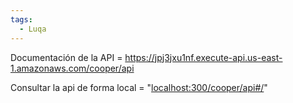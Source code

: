 ```yaml
---
tags:
  - Luqa
---
```

Documentación de la API = https://jpj3jxu1nf.execute-api.us-east-1.amazonaws.com/cooper/api

Consultar la api de forma local = "[localhost:300/cooper/api#/](localhost:300/cooper/api#/ "https://localhost:300/cooper/api#/")"